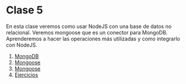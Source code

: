 # Clase 5

En esta clase veremos como usar NodeJS con una base de datos no relacional. Veremos mongoose que es un conector para MongoDB. Aprenderemos a hacer las operaciones más utilizadas y como integrarlo con NodeJS.

1. [MongoDB](./mongo.md)
2. [Mongoose](./mongoose.md)
3. [Mongoose](./mongoose.md)
4. [Ejercicios](./ejercicios.md)